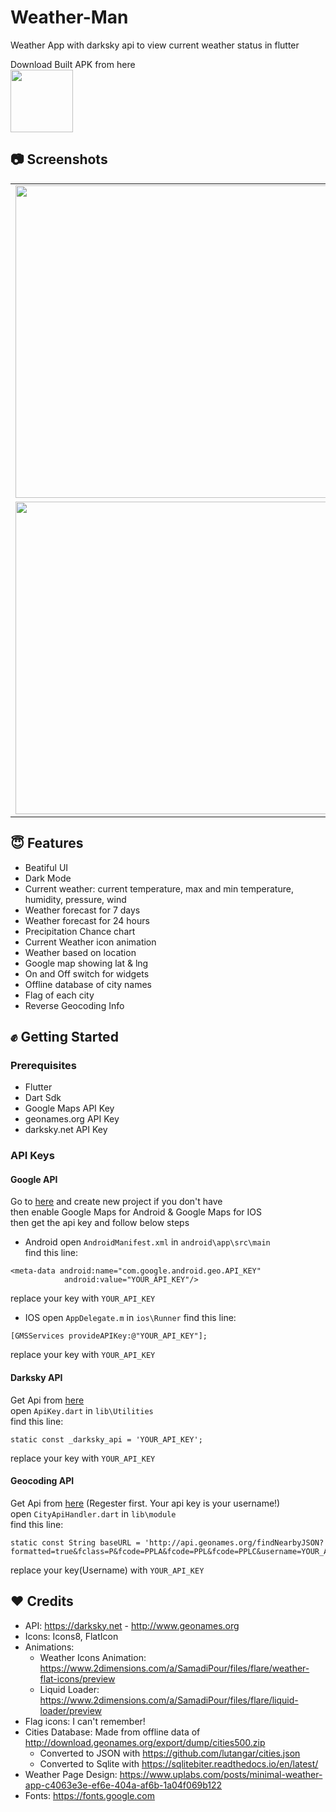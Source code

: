 # Weather-Man
Weather App with darksky api to view current weather status in flutter    
   
Download Built APK from here   
<a href="https://github.com/SamadiPour/Weather-Man/releases/download/1.0.0/app-release.apk">
<img src="https://github.com/SamadiPour/Weather-Man/blob/master/download.png" height="100">
</a>


## :camera: Screenshots

<table>
  <tr>
    <td>
  <img width="500px" src="https://github.com/SamadiPour/Weather-Man/blob/master/Screenshots/1.png">
    </td>
    <td>
  <img width="500px" src="https://github.com/SamadiPour/Weather-Man/blob/master/Screenshots/2.png">
    </td>
    <td>
  <img width="500px" src="https://github.com/SamadiPour/Weather-Man/blob/master/Screenshots/3.png">
    </td>
    <td>
  <img width="500px" src="https://github.com/SamadiPour/Weather-Man/blob/master/Screenshots/4.png">
    </td>
  </tr>
  <tr>
    <td>
  <img width="500px" src="https://github.com/SamadiPour/Weather-Man/blob/master/Screenshots/5.png">
    </td>
    <td>
  <img width="500px" src="https://github.com/SamadiPour/Weather-Man/blob/master/Screenshots/6.png">
    </td>
    <td>
  <img width="500px" src="https://github.com/SamadiPour/Weather-Man/blob/master/Screenshots/7.png">
    </td>
    <td>
  <img width="500px" src="https://github.com/SamadiPour/Weather-Man/blob/master/Screenshots/8.png">
    </td>
</table>


## :innocent: Features

* Beatiful UI
* Dark Mode
* Current weather: current temperature, max and min temperature, humidity, pressure, wind
* Weather forecast for 7 days
* Weather forecast for 24 hours
* Precipitation Chance chart
* Current Weather icon animation
* Weather based on location
* Google map showing lat & lng  
* On and Off switch for widgets
* Offline database of city names
* Flag of each city
* Reverse Geocoding Info

## :fist: Getting Started

### Prerequisites
- Flutter
- Dart Sdk
- Google Maps API Key
- geonames.org API Key
- darksky.net API Key

### API Keys
#### Google API

Go to [here](https://console.cloud.google.com/apis) and create new project if you don't have   
then enable Google Maps for Android & Google Maps for IOS   
then get the api key and follow below steps   

- Android
open `AndroidManifest.xml` in `android\app\src\main`   
find this line:

```
<meta-data android:name="com.google.android.geo.API_KEY"
            android:value="YOUR_API_KEY"/>
```

replace your key with `YOUR_API_KEY`

- IOS
open `AppDelegate.m` in `ios\Runner`
find this line:
```
[GMSServices provideAPIKey:@"YOUR_API_KEY"];
```

replace your key with `YOUR_API_KEY`


#### Darksky API

Get Api from [here](https://darksky.net/dev/account)   
open `ApiKey.dart` in `lib\Utilities`   
find this line:

```
static const _darksky_api = 'YOUR_API_KEY';
```

replace your key with `YOUR_API_KEY`

#### Geocoding API

Get Api from [here](https://www.geonames.org/login) (Regester first. Your api key is your username!)   
open `CityApiHandler.dart` in `lib\module`   
find this line:

```
static const String baseURL = 'http://api.geonames.org/findNearbyJSON?formatted=true&fclass=P&fcode=PPLA&fcode=PPL&fcode=PPLC&username=YOUR_API_KEY&style=SHORT';
```

replace your key(Username) with `YOUR_API_KEY`

## :heart: Credits
- API: https://darksky.net - http://www.geonames.org
- Icons: Icons8, FlatIcon
- Animations:
    - Weather Icons Animation: https://www.2dimensions.com/a/SamadiPour/files/flare/weather-flat-icons/preview
    - Liquid Loader: https://www.2dimensions.com/a/SamadiPour/files/flare/liquid-loader/preview
- Flag icons: I can't remember!
- Cities Database: Made from offline data of http://download.geonames.org/export/dump/cities500.zip
    - Converted to JSON with https://github.com/lutangar/cities.json
    - Converted to Sqlite with https://sqlitebiter.readthedocs.io/en/latest/
- Weather Page Design: https://www.uplabs.com/posts/minimal-weather-app-c4063e3e-ef6e-404a-af6b-1a04f069b122
- Fonts: https://fonts.google.com
